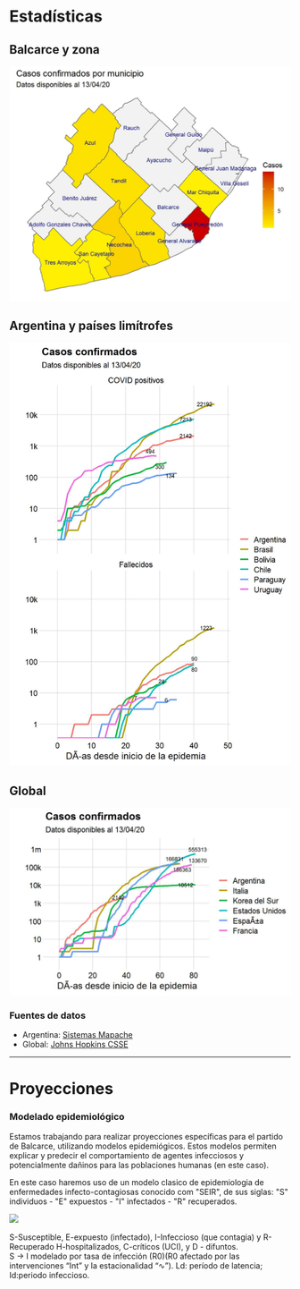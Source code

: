 # Estadísticas


## Balcarce y zona

<img src="plots/mapa.jpg" width="600px">

## Argentina y países limítrofes

<img src="plots/p_latam.jpg" width="600px">

## Global

<img src="plots/global_log.jpg" width="600px">

### Fuentes de datos

- Argentina: [Sistemas Mapache](https://github.com/SistemasMapache/Covid19arData)
- Global: [Johns Hopkins CSSE](https://github.com/CSSEGISandData/COVID-19)

---

# Proyecciones

### Modelado epidemiológico 

Estamos trabajando para realizar proyecciones específicas para el partido de Balcarce, utilizando modelos epidemiógicos. Estos modelos permiten explicar y predecir el comportamiento de agentes infecciosos y potencialmente dañinos para las poblaciones humanas (en este caso). 

En este caso haremos uso de un modelo clasico de epidemiologia de enfermedades infecto-contagiosas conocido com "SEIR", de sus siglas: "S" individuos - "E" expuestos - "I" infectados - "R" recuperados.

<img src="images/SEIR.png" width="600px">

S-Susceptible, E-expuesto (infectado), I-Infeccioso (que contagia) y R-Recuperado
H-hospitalizados, C-críticos (UCI), y D - difuntos.  
S -> I modelado por tasa de infección (R0)(R0 afectado por las intervenciones “Int” y la estacionalidad “∿”). Ld: período de latencia; Id:periodo infeccioso. 
